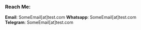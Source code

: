 ### Reach Me:
**Email**: SomeEmail[at]test.com
**Whatsapp**: SomeEmail[at]test.com
**Telegram**: SomeEmail[at]test.com
